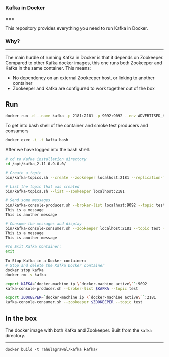 ### Kafka in Docker
===

This repository provides everything you need to run Kafka in Docker.


### Why?
---
The main hurdle of running Kafka in Docker is that it depends on Zookeeper.
Compared to other Kafka docker images, this one runs both Zookeeper and Kafka
in the same container. This means:

* No dependency on an external Zookeeper host, or linking to another container
* Zookeeper and Kafka are configured to work together out of the box

Run
---

```bash
docker run -d --name kafka -p 2181:2181 -p 9092:9092 --env ADVERTISED_HOST=`docker-machine ip \`docker-machine active\`` --env ADVERTISED_PORT=9092 rahulagrawal/kafka
```

To get into bash shell of the container and smoke test producers and consumers
```bash
docker exec -i -t kafka bash   
```

After we have logged into the bash shell.
```bash   
# cd to Kafka installation directory   
cd /opt/kafka_2.11-0.9.0.0/

# Create a topic
bin/kafka-topics.sh --create --zookeeper localhost:2181 --replication-factor 1 --partitions 1 --topic test

# List the topic that was created
bin/kafka-topics.sh --list --zookeeper localhost:2181

# Send some messages
bin/kafka-console-producer.sh --broker-list localhost:9092 --topic test 
This is a message
This is another message

# Consume the messages and display
bin/kafka-console-consumer.sh --zookeeper localhost:2181 --topic test --from-beginning
This is a message
This is another message

#To Exit Kafka Container:
exit
```

```bash   
To Stop Kafka in a Docker container:
# Stop and delete the Kafka Docker container
docker stop kafka
docker rm -v kafka
```


```bash
export KAFKA=`docker-machine ip \`docker-machine active\``:9092
kafka-console-producer.sh --broker-list $KAFKA --topic test
```

```bash
export ZOOKEEPER=`docker-machine ip \`docker-machine active\``:2181
kafka-console-consumer.sh --zookeeper $ZOOKEEPER --topic test
```


In the box
---

  The docker image with both Kafka and Zookeeper. Built from the `kafka`
  directory.


---

    docker build -t rahulagrawal/kafka kafka/


